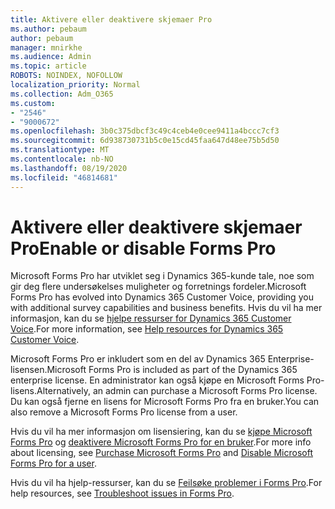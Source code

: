 ```yaml
---
title: Aktivere eller deaktivere skjemaer Pro
ms.author: pebaum
author: pebaum
manager: mnirkhe
ms.audience: Admin
ms.topic: article
ROBOTS: NOINDEX, NOFOLLOW
localization_priority: Normal
ms.collection: Adm_O365
ms.custom:
- "2546"
- "9000672"
ms.openlocfilehash: 3b0c375dbcf3c49c4ceb4e0cee9411a4bccc7cf3
ms.sourcegitcommit: 6d938730731b5c0e15cd45faa647d48ee75b5d50
ms.translationtype: MT
ms.contentlocale: nb-NO
ms.lasthandoff: 08/19/2020
ms.locfileid: "46814681"
---
```

# <a name="enable-or-disable-forms-pro"></a><span data-ttu-id="8d53e-102">Aktivere eller deaktivere skjemaer Pro</span><span class="sxs-lookup"><span data-stu-id="8d53e-102">Enable or disable Forms Pro</span></span>

<span data-ttu-id="8d53e-103">Microsoft Forms Pro har utviklet seg i Dynamics 365-kunde tale, noe som gir deg flere undersøkelses muligheter og forretnings fordeler.</span><span class="sxs-lookup"><span data-stu-id="8d53e-103">Microsoft Forms Pro has evolved into Dynamics 365 Customer Voice, providing you with additional survey capabilities and business benefits.</span></span> <span data-ttu-id="8d53e-104">Hvis du vil ha mer informasjon, kan du se [hjelpe ressurser for Dynamics 365 Customer Voice](https://go.microsoft.com/fwlink/p/?linkid=2128357).</span><span class="sxs-lookup"><span data-stu-id="8d53e-104">For more information, see [Help resources for Dynamics 365 Customer Voice](https://go.microsoft.com/fwlink/p/?linkid=2128357).</span></span>  

<span data-ttu-id="8d53e-105">Microsoft Forms Pro er inkludert som en del av Dynamics 365 Enterprise-lisensen.</span><span class="sxs-lookup"><span data-stu-id="8d53e-105">Microsoft Forms Pro is included as part of the Dynamics 365 enterprise license.</span></span> <span data-ttu-id="8d53e-106">En administrator kan også kjøpe en Microsoft Forms Pro-lisens.</span><span class="sxs-lookup"><span data-stu-id="8d53e-106">Alternatively, an admin can purchase a Microsoft Forms Pro license.</span></span> <span data-ttu-id="8d53e-107">Du kan også fjerne en lisens for Microsoft Forms Pro fra en bruker.</span><span class="sxs-lookup"><span data-stu-id="8d53e-107">You can also remove a Microsoft Forms Pro license from a user.</span></span>  

<span data-ttu-id="8d53e-108">Hvis du vil ha mer informasjon om lisensiering, kan du se [kjøpe Microsoft Forms Pro](https://docs.microsoft.com/forms-pro/purchase#purchase-microsoft-forms-pro-for-users-in-a-dynamics-365-tenant) og [deaktivere Microsoft Forms Pro for en bruker](https://docs.microsoft.com/forms-pro/purchase#disable-microsoft-forms-pro-for-a-user-1).</span><span class="sxs-lookup"><span data-stu-id="8d53e-108">For more info about licensing, see [Purchase Microsoft Forms Pro](https://docs.microsoft.com/forms-pro/purchase#purchase-microsoft-forms-pro-for-users-in-a-dynamics-365-tenant) and [Disable Microsoft Forms Pro for a user](https://docs.microsoft.com/forms-pro/purchase#disable-microsoft-forms-pro-for-a-user-1).</span></span>
  
<span data-ttu-id="8d53e-109">Hvis du vil ha hjelp-ressurser, kan du se [Feilsøke problemer i Forms Pro](https://docs.microsoft.com/forms-pro/troubleshoot).</span><span class="sxs-lookup"><span data-stu-id="8d53e-109">For help resources, see [Troubleshoot issues in Forms Pro](https://docs.microsoft.com/forms-pro/troubleshoot).</span></span>